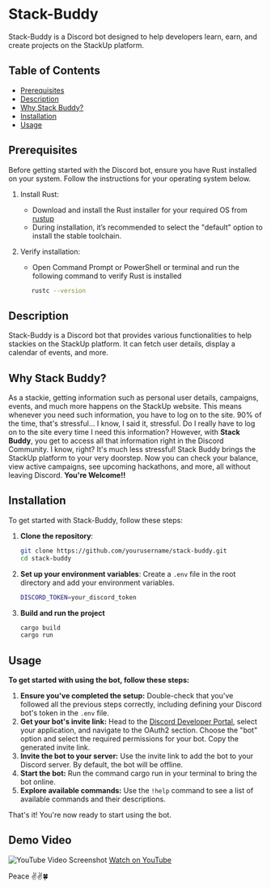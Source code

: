 # Stack-Buddy

Stack-Buddy is a Discord bot designed to help developers learn, earn, and create projects on the StackUp platform.

## Table of Contents

- [Prerequisites](#prerequisites)
- [Description](#description)
- [Why Stack Buddy?](#why-stack-buddy)
- [Installation](#installation)
- [Usage](#usage)


## Prerequisites
Before getting started with the Discord bot, ensure you have Rust installed on your system. Follow the instructions for your operating system below.

1. Install Rust:
   - Download and install the Rust installer for your required OS from [rustup](https://rustup.rs/)
   - During installation, it’s recommended to select the "default" option to install the stable toolchain.
2. Verify installation:
   
   - Open Command Prompt or PowerShell or terminal and run the following command to verify Rust is installed
   ```sh
      rustc --version
   ```  
## Description

Stack-Buddy is a Discord bot that provides various functionalities to help stackies on the StackUp platform. It can fetch user details, display a calendar of events, and more.

## Why Stack Buddy?
As a stackie, getting information such as personal user details, campaigns, events, and much more happens on the StackUp website. This means whenever you need such information, you have to log on to the site. 90% of the time, that's stressful... I know, I said it, stressful. Do I really have to log on to the site every time I need this information?
However, with **Stack Buddy**, you get to access all that information right in the Discord Community. I know, right? It's much less stressful! Stack Buddy brings the StackUp platform to your very doorstep.
Now you can check your balance, view active campaigns, see upcoming hackathons, and more, all without leaving Discord. **You're Welcome!!**

## Installation

To get started with Stack-Buddy, follow these steps:

1. **Clone the repository**:
   ```sh
   git clone https://github.com/yourusername/stack-buddy.git
   cd stack-buddy
   ```

2. **Set up your environment variables**: 
    Create a `.env` file in the root directory and add your environment variables.
    ```sh
    DISCORD_TOKEN=your_discord_token
    ```

3. **Build and run the project**
    ```sh
    cargo build
    cargo run
    

## Usage
**To get started with using the bot, follow these steps:**
1. **Ensure you've completed the setup:** Double-check that you've followed all the previous steps correctly, including defining your Discord bot's token in the `.env` file.
2. **Get your bot's invite link:** Head to the [Discord Developer Portal](https://discord.com/developers/applications/1269716111096811525/oauth2), select your application, and navigate to the OAuth2 section. Choose the "bot" option and select the required permissions for your bot. Copy the generated invite link.
3. **Invite the bot to your server:** Use the invite link to add the bot to your Discord server. By default, the bot will be offline.
4. **Start the bot:** Run the command cargo run in your terminal to bring the bot online.
5. **Explore available commands:** Use the `!help` command to see a list of available commands and their descriptions.
   
That's it! You're now ready to start using the bot.

## Demo Video
![YouTube Video Screenshot](https://imgur.com/CZlhuX2)
[Watch on YouTube](https://youtu.be/WL95uuwIu8Y)

Peace ✌️✌️🍀
